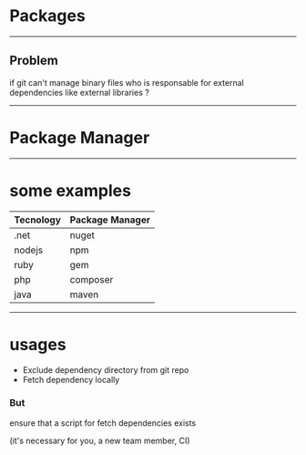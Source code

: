 # Packages

---

## Problem 

if git can't manage binary files who is responsable for external dependencies like external libraries ?

---

# Package Manager

---

# some examples

| Tecnology | Package Manager |
|-----------|-----------------|
| .net   | nuget    |
| nodejs | npm      |
| ruby   | gem      |
| php    | composer |
| java   | maven    |

---

# usages

- Exclude dependency directory from git repo
- Fetch dependency locally

### But
ensure that a script for fetch dependencies exists

(it's necessary for you, a new team member, CI)